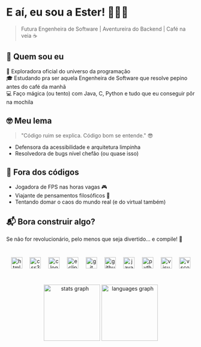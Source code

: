 # E aí, eu sou a Ester! 👩‍💻🚀

> Futura Engenheira de Software | Aventureira do Backend | Café na veia ☕

## 🌟 Quem sou eu

🔎 Exploradora oficial do universo da programação  
🎓 Estudando pra ser aquela Engenheira de Software que resolve pepino antes do café da manhã  
💻 Faço mágica (ou tento) com Java, C, Python e tudo que eu conseguir pôr na mochila

## 🤓 Meu lema

> "Código ruim se explica. Código bom se entende." 😎

- Defensora da acessibilidade e arquitetura limpinha  
- Resolvedora de bugs nível chefão (ou quase isso)

## 🎯 Fora dos códigos

- Jogadora de FPS nas horas vagas 🎮  
- Viajante de pensamentos filosóficos 🧠  
- Tentando domar o caos do mundo real (e do virtual também)

## 📬 Bora construir algo?

Se não for revolucionário, pelo menos que seja divertido... e compile! 🚀

###

<br clear="both">

<div align="center">
  <img src="https://skillicons.dev/icons?i=html" height="30" alt="html5 logo"  />
  <img width="12" />
  <img src="https://skillicons.dev/icons?i=css" height="30" alt="css3 logo"  />
  <img width="12" />
  <img src="https://skillicons.dev/icons?i=c" height="30" alt="c logo"  />
  <img width="12" />
  <img src="https://skillicons.dev/icons?i=eclipse" height="30" alt="eclipseide logo"  />
  <img width="12" />
  <img src="https://skillicons.dev/icons?i=git" height="30" alt="git logo"  />
  <img width="12" />
  <img src="https://skillicons.dev/icons?i=github" height="30" alt="github logo"  />
  <img width="12" />
  <img src="https://skillicons.dev/icons?i=java" height="30" alt="java logo"  />
  <img width="12" />
  <img src="https://skillicons.dev/icons?i=py" height="30" alt="python logo"  />
  <img width="12" />
  <img src="https://skillicons.dev/icons?i=visualstudio" height="30" alt="visualstudio logo"  />
  <img width="12" />
  <img src="https://skillicons.dev/icons?i=vscode" height="30" alt="vscode logo"  />
</div>

###

<br clear="both">

<div align="center">
  <img src="https://github-readme-stats.vercel.app/api?username=zorahmoon&hide_title=false&hide_rank=false&show_icons=true&include_all_commits=true&count_private=true&disable_animations=false&theme=dracula&locale=en&hide_border=false" height="150" alt="stats graph"  />
  <img src="https://github-readme-stats.vercel.app/api/top-langs?username=zorahmoon&locale=pt-br&hide_title=false&layout=compact&card_width=320&langs_count=5&theme=dracula&hide_border=false" height="150" alt="languages graph"  />
</div>

###
